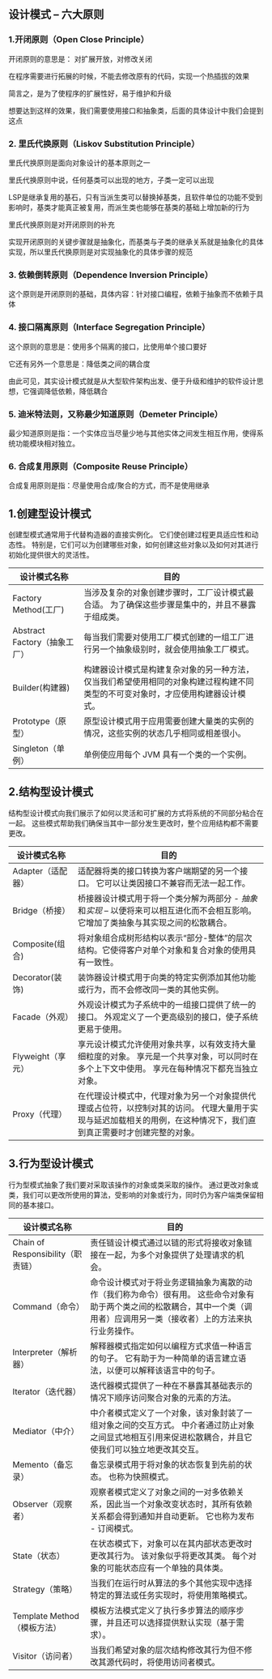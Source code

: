 ## 设计模式 – 六大原则

### 1.开闭原则（Open Close Principle）

开闭原则的意思是： 对扩展开放，对修改关闭

在程序需要进行拓展的时候，不能去修改原有的代码，实现一个热插拔的效果

简言之，是为了使程序的扩展性好，易于维护和升级

想要达到这样的效果，我们需要使用接口和抽象类，后面的具体设计中我们会提到这点

### 2. 里氏代换原则（Liskov Substitution Principle）
   里氏代换原则是面向对象设计的基本原则之一

里氏代换原则中说，任何基类可以出现的地方，子类一定可以出现

LSP是继承复用的基石，只有当派生类可以替换掉基类，且软件单位的功能不受到影响时，基类才能真正被复用，而派生类也能够在基类的基础上增加新的行为

里氏代换原则是对开闭原则的补充

实现开闭原则的关键步骤就是抽象化，而基类与子类的继承关系就是抽象化的具体实现，所以里氏代换原则是对实现抽象化的具体步骤的规范

### 3. 依赖倒转原则（Dependence Inversion Principle）
   这个原则是开闭原则的基础，具体内容：针对接口编程，依赖于抽象而不依赖于具体

### 4. 接口隔离原则（Interface Segregation Principle）
   这个原则的意思是：使用多个隔离的接口，比使用单个接口要好

它还有另外一个意思是：降低类之间的耦合度

由此可见，其实设计模式就是从大型软件架构出发、便于升级和维护的软件设计思想，它强调降低依赖，降低耦合

### 5. 迪米特法则，又称最少知道原则（Demeter Principle）
   最少知道原则是指：一个实体应当尽量少地与其他实体之间发生相互作用，使得系统功能模块相对独立。

### 6. 合成复用原则（Composite Reuse Principle）
   合成复用原则是指：尽量使用合成/聚合的方式，而不是使用继承



## 1.创建型设计模式



创建型模式通常用于代替构造器的直接实例化。 它们使创建过程更具适应性和动态性。 特别是，它们可以为创建哪些对象，如何创建这些对象以及如何对其进行初始化提供很大的灵活性。

| 设计模式名称                 | 目的                                                         |
|------------------------| ------------------------------------------------------------ |
| Factory Method(工厂)     | 当涉及复杂的对象创建步骤时，工厂设计模式最合适。 为了确保这些步骤是集中的，并且不暴露于组成类。 |
| Abstract Factory（抽象工厂） | 每当我们需要对使用工厂模式创建的一组工厂进行另一个抽象级别时，就会使用抽象工厂模式。 |
| Builder(构建器)           | 构建器设计模式是构建复杂对象的另一种方法，仅当我们希望使用相同的对象构建过程构建不同类型的不可变对象时，才应使用构建器设计模式。 |
| Prototype（原型）          | 原型设计模式用于应用需要创建大量类的实例的情况，这些实例的状态几乎相同或相差很小。 |
| Singleton（单例）          | 单例使应用每个 JVM 具有一个类的一个实例。                    |



## 2.结构型设计模式



结构型设计模式向我们展示了如何以灵活和可扩展的方式将系统的不同部分粘合在一起。 这些模式帮助我们确保当其中一部分发生更改时，整个应用结构都不需要更改。

| 设计模式名称 | 目的                                                         |
|--------| ------------------------------------------------------------ |
| Adapter（适配器） | 适配器将类的接口转换为客户端期望的另一个接口。 它可以让类因接口不兼容而无法一起工作。 |
| Bridge（桥接） | 桥接器设计模式用于将一个类分解为两部分 - *抽象*和*实现* – 以便将来可以相互进化而不会相互影响。 它增加了类抽象与其实现之间的松散耦合。 |
| Composite(组合) | 将对象组合成树形结构以表示“部分-整体”的层次结构。它使得客户对单个对象和复合对象的使用具有一致性。 |
| Decorator(装饰) | 装饰器设计模式用于向类的特定实例添加其他功能或行为，而不会修改同一类的其他实例。 |
| Facade（外观） | 外观设计模式为子系统中的一组接口提供了统一的接口。 外观定义了一个更高级别的接口，使子系统更易于使用。 |
| Flyweight（享元） | 享元设计模式允许使用对象共享，以有效支持大量细粒度的对象。 享元是一个共享对象，可以同时在多个上下文中使用。 享元在每种情况下都充当独立对象。 |
| Proxy（代理） | 在代理设计模式中，代理对象为另一个对象提供代理或占位符，以控制对其的访问。 代理大量用于实现与延迟加载相关的用例，在这种情况下，我们直到真正需要时才创建完整的对象。 |



## 3.行为型设计模式



行为型模式抽象了我们要对采取该操作的对象或类采取的操作。 通过更改对象或类，我们可以更改所使用的算法，受影响的对象或行为，同时仍为客户端类保留相同的基本接口。

| 设计模式名称                      | 目的                                                         |
| --------------------------------- | ------------------------------------------------------------ |
| Chain of Responsibility（职责链） | 责任链设计模式通过以链的形式将接收对象链接在一起，为多个对象提供了处理请求的机会。 |
| Command（命令）                   | 命令设计模式对于将业务逻辑抽象为离散的动作（我们称为命令）很有用。 这些命令对象有助于两个类之间的松散耦合，其中一个类（调用者）应调用另一类（接收者）上的方法来执行业务操作。 |
| Interpreter（解析器）             | 解释器模式指定如何以编程方式求值一种语言的句子。 它有助于为一种简单的语言建立语法，以便可以解释该语言中的句子。 |
| Iterator（迭代器）                | 迭代器模式提供了一种在不暴露其基础表示的情况下顺序访问聚合对象的元素的方法。 |
| Mediator（中介）                  | 中介者模式定义了一个对象，该对象封装了一组对象之间的交互方式。 中介者通过防止对象之间显式地相互引用来促进松散耦合，并且它使我们可以独立地更改其交互。 |
| Memento（备忘录）                 | 备忘录模式用于将对象的状态恢复到先前的状态。 也称为快照模式。 |
| Observer（观察者）                | 观察者模式定义了对象之间的一对多依赖关系，因此当一个对象改变状态时，其所有依赖关系都会得到通知并自动更新。 它也称为发布 - 订阅模式。 |
| State（状态）                     | 在状态模式下，对象可以在其内部状态更改时更改其行为。 该对象似乎将更改其类。 每个对象的可能状态应有一个单独的具体类。 |
| Strategy（策略）                  | 当我们在运行时从算法的多个其他实现中选择特定的算法或任务实现时，将使用策略模式。 |
| Template Method（模板方法）       | 模板方法模式定义了执行多步算法的顺序步骤，并且还可以选择提供默认实现（基于需求）。 |
| Visitor（访问者）                 | 当我们希望对象的层次结构修改其行为但不修改其源代码时，将使用访问者模式。 |

 


















